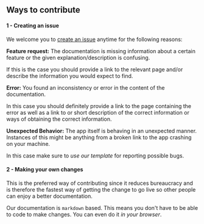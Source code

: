 ## Ways to contribute

#### 1 - Creating an issue

We welcome you to [create an issue](https://github.com/FACT-Finder-Web-Components/documentation/issues/new)
anytime for the following reasons:

**Feature request:**
The documentation is missing information about a certain feature or
the given explanation/description is confusing.

If this is the case you should provide a link to the relevant page and/or
describe the information you would expect to find.

**Error:**
You found an inconsistency or error in the content of the documentation.

In this case you should definitely provide a link to the page containing
the error as well as a link to or short description of the correct information
or ways of obtaining the correct information.

**Unexpected Behavior:**
The app itself is behaving in an unexpected manner.
Instances of this might be anything from a broken link to the app crashing
on your machine.

In this case make sure to _use our template_ for reporting possible bugs.

#### 2 - Making your own changes

This is the preferred way of contributing since it reduces bureaucracy
and is therefore the fastest way of getting the change to go live so
other people can enjoy a better documentation.

Our documentation is `markdown` based. This means you don't have to be
able to code to make changes. You can even do it _in your browser_.

